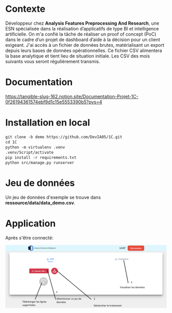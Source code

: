 # Contexte

Développeur chez **Analysis Features Preprocessing And Research**, une ESN spécialisée dans la réalisation d’applicatifs de type BI et intelligence artificielle. On m'a confié la tâche de réaliser un proof of concept (PoC) dans le cadre d’un projet de dashboard d’aide à la décision pour un client exigeant. J'ai accès à un fichier de données brutes, matérialisant un export depuis leurs bases de données opérationnelles. Ce fichier CSV alimentera la base analytique et tient lieu de situation initiale. Les CSV des mois suivants vous seront régulièrement transmis.

# Documentation
https://tangible-slug-162.notion.site/Documentation-Projet-1C-0f26194361574ebf9d1c15e5553390b5?pvs=4

# Installation en local
 
```
git clone -b demo https://github.com/DevIA05/1C.git
cd 1C
python -m virtualenv .venv
.venv/Script/activate 
pip install -r requirements.txt
python src/manage.py runserver
```

# Jeu de données
Un jeu de données d'exemple se trouve dans **ressource/data/data_demo.csv**. 

# Application
Après s'être connecté:

![Alt text](img/onglet_csv.png)